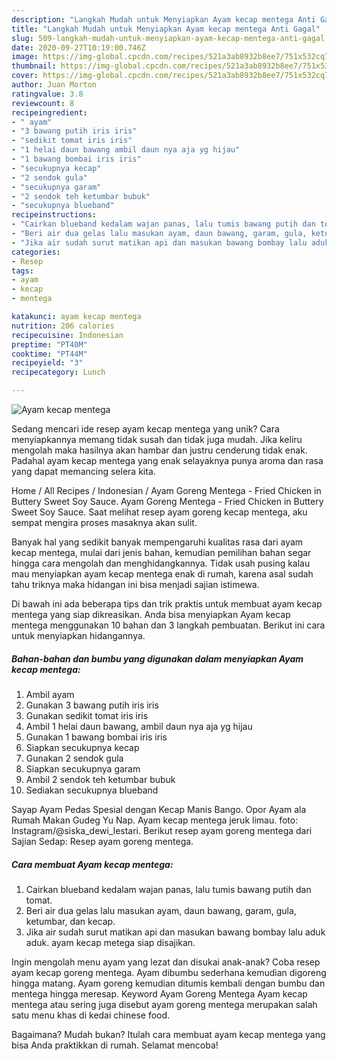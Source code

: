 ```yaml
---
description: "Langkah Mudah untuk Menyiapkan Ayam kecap mentega Anti Gagal"
title: "Langkah Mudah untuk Menyiapkan Ayam kecap mentega Anti Gagal"
slug: 509-langkah-mudah-untuk-menyiapkan-ayam-kecap-mentega-anti-gagal
date: 2020-09-27T10:19:00.746Z
image: https://img-global.cpcdn.com/recipes/521a3ab8932b8ee7/751x532cq70/ayam-kecap-mentega-foto-resep-utama.jpg
thumbnail: https://img-global.cpcdn.com/recipes/521a3ab8932b8ee7/751x532cq70/ayam-kecap-mentega-foto-resep-utama.jpg
cover: https://img-global.cpcdn.com/recipes/521a3ab8932b8ee7/751x532cq70/ayam-kecap-mentega-foto-resep-utama.jpg
author: Juan Morton
ratingvalue: 3.8
reviewcount: 8
recipeingredient:
- " ayam"
- "3 bawang putih iris iris"
- "sedikit tomat iris iris"
- "1 helai daun bawang ambil daun nya aja yg hijau"
- "1 bawang bombai iris iris"
- "secukupnya kecap"
- "2 sendok gula"
- "secukupnya garam"
- "2 sendok teh ketumbar bubuk"
- "secukupnya blueband"
recipeinstructions:
- "Cairkan blueband kedalam wajan panas, lalu tumis bawang putih dan tomat."
- "Beri air dua gelas lalu masukan ayam, daun bawang, garam, gula, ketumbar, dan kecap."
- "Jika air sudah surut matikan api dan masukan bawang bombay lalu aduk aduk. ayam kecap metega siap disajikan."
categories:
- Resep
tags:
- ayam
- kecap
- mentega

katakunci: ayam kecap mentega 
nutrition: 206 calories
recipecuisine: Indonesian
preptime: "PT40M"
cooktime: "PT44M"
recipeyield: "3"
recipecategory: Lunch

---
```



![Ayam kecap mentega](https://img-global.cpcdn.com/recipes/521a3ab8932b8ee7/751x532cq70/ayam-kecap-mentega-foto-resep-utama.jpg)

Sedang mencari ide resep ayam kecap mentega yang unik? Cara menyiapkannya memang tidak susah dan tidak juga mudah. Jika keliru mengolah maka hasilnya akan hambar dan justru cenderung tidak enak. Padahal ayam kecap mentega yang enak selayaknya punya aroma dan rasa yang dapat memancing selera kita.

Home / All Recipes / Indonesian / Ayam Goreng Mentega - Fried Chicken in Buttery Sweet Soy Sauce. Ayam Goreng Mentega - Fried Chicken in Buttery Sweet Soy Sauce. Saat melihat resep ayam goreng kecap mentega, aku sempat mengira proses masaknya akan sulit.

Banyak hal yang sedikit banyak mempengaruhi kualitas rasa dari ayam kecap mentega, mulai dari jenis bahan, kemudian pemilihan bahan segar hingga cara mengolah dan menghidangkannya. Tidak usah pusing kalau mau menyiapkan ayam kecap mentega enak di rumah, karena asal sudah tahu triknya maka hidangan ini bisa menjadi sajian istimewa.


Di bawah ini ada beberapa tips dan trik praktis untuk membuat ayam kecap mentega yang siap dikreasikan. Anda bisa menyiapkan Ayam kecap mentega menggunakan 10 bahan dan 3 langkah pembuatan. Berikut ini cara untuk menyiapkan hidangannya.

<!--inarticleads1-->

##### Bahan-bahan dan bumbu yang digunakan dalam menyiapkan Ayam kecap mentega:

1. Ambil  ayam
1. Gunakan 3 bawang putih iris iris
1. Gunakan sedikit tomat iris iris
1. Ambil 1 helai daun bawang, ambil daun nya aja yg hijau
1. Gunakan 1 bawang bombai iris iris
1. Siapkan secukupnya kecap
1. Gunakan 2 sendok gula
1. Siapkan secukupnya garam
1. Ambil 2 sendok teh ketumbar bubuk
1. Sediakan secukupnya blueband


Sayap Ayam Pedas Spesial dengan Kecap Manis Bango. Opor Ayam ala Rumah Makan Gudeg Yu Nap. Ayam kecap mentega jeruk limau. foto: Instagram/@siska_dewi_lestari. Berikut resep ayam goreng mentega dari Sajian Sedap: Resep ayam goreng mentega. 

<!--inarticleads2-->

##### Cara membuat Ayam kecap mentega:

1. Cairkan blueband kedalam wajan panas, lalu tumis bawang putih dan tomat.
1. Beri air dua gelas lalu masukan ayam, daun bawang, garam, gula, ketumbar, dan kecap.
1. Jika air sudah surut matikan api dan masukan bawang bombay lalu aduk aduk. ayam kecap metega siap disajikan.


Ingin mengolah menu ayam yang lezat dan disukai anak-anak? Coba resep ayam kecap goreng mentega. Ayam dibumbu sederhana kemudian digoreng hingga matang. Ayam goreng kemudian ditumis kembali dengan bumbu dan mentega hingga meresap. Keyword Ayam Goreng Mentega Ayam kecap mentega atau sering juga disebut ayam goreng mentega merupakan salah satu menu khas di kedai chinese food. 

Bagaimana? Mudah bukan? Itulah cara membuat ayam kecap mentega yang bisa Anda praktikkan di rumah. Selamat mencoba!
